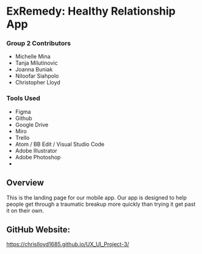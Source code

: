 
# ExRemedy: Healthy Relationship App
### Group 2 Contributors

* Michelle Mina
* Tanja Milutinovic
* Joanna Buniak
* Niloofar Siahpolo
* Christopher Lloyd

### Tools Used
* Figma
* Github
* Google Drive
* Miro
* Trello
* Atom / BB Edit / Visual Studio Code
* Adobe Illustrator
* Adobe Photoshop
*

## Overview
This is the landing page for our mobile app.
Our app is designed to help people get through a traumatic breakup more quickly than trying it get past it on their own.

## GitHub Website:
https://chrislloyd1685.github.io/UX_UI_Project-3/
